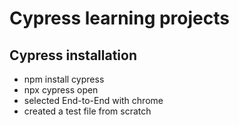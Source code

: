 # Cypress learning projects

## Cypress installation

- npm install cypress
- npx cypress open
- selected End-to-End with chrome
- created a test file from scratch